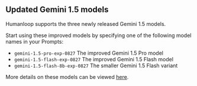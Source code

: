 ## Updated Gemini 1.5 models

Humanloop supports the three newly released Gemini 1.5 models.

Start using these improved models by specifying one of the following model names in your Prompts:

- `gemini-1.5-pro-exp-0827` The improved Gemini 1.5 Pro model
- `gemini-1.5-flash-exp-0827` The improved Gemini 1.5 Flash model
- `gemini-1.5-flash-8b-exp-0827` The smaller Gemini 1.5 Flash variant

More details on these models can be viewed [here](https://ai.google.dev/gemini-api/docs/models/experimental-models#available-models).